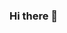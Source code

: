 ### Hi there 👋

<!--
**ming-ki/ming-ki** is a ✨ _special_ ✨ repository because its `README.md` (this file) appears on your GitHub profile.

<img src="https://capsule-render.vercel.app/api?type=waving&color=auto&height=200&section=header&text=mingki-ki Github!&fontSize=90" />

- 🔭 I’m currently working on ...
- 🌱 I’m currently learning ...
- 👯 I’m looking to collaborate on ...
- 🤔 I’m looking for help with ...
- 💬 Ask me about ...
- 📫 How to reach me: ...
- 😄 Pronouns: ...
- ⚡ Fun fact: ...
-->
